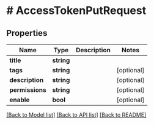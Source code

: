 # # AccessTokenPutRequest

## Properties

Name | Type | Description | Notes
------------ | ------------- | ------------- | -------------
**title** | **string** |  |
**tags** | **string** |  | [optional]
**description** | **string** |  | [optional]
**permissions** | **string** |  | [optional]
**enable** | **bool** |  | [optional]

[[Back to Model list]](../../README.md#models) [[Back to API list]](../../README.md#endpoints) [[Back to README]](../../README.md)
